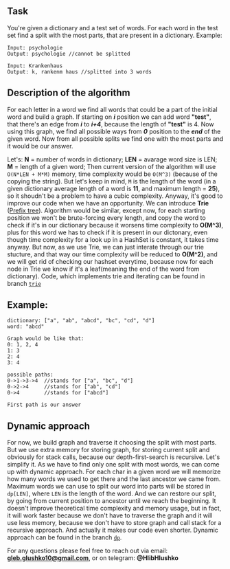 ## Task
You're given a dictionary and a test set of words. For each word in the test set find a split with the most parts, that are present in a dictionary.
Example:
```
Input: psychologie
Output: psychologie //cannot be splitted

Input: Krankenhaus
Output: k, rankenm haus //splitted into 3 words
```

## Description of the algorithm
For each letter in a word we find all words that could be a part of the initial word and build a graph.
If starting on *__i__* position we can add word **"test"**, that there's an edge from *__i__* to *__i+4__*, because the length of **"test"** is 4.
Now using this graph, we find all possible ways from *__0__* position to the *__end__* of the given word.
Now from all possible splits we find one with the most parts and it would be our answer.

Let's:
    **N** = number of words in dictionary; 
    **LEN** = avarage word size is LEN;
    **M** = length of a given word;
Then current version of the algorithm will use ```O(N*LEN + M*M)``` memory, time complexity would be ```O(M^3)```  (because of the copying the string).
But let's keep in mind, ```M``` is the length of the word (in a given dictionary average length of a word is **11**, and maximum length = **25**), so it shoudn't be a problem to have a cubic complexity.
Anyway, it's good to improve our code when we have an opportunity. 
We can introduce **Trie** ([Prefix tree](https://en.wikipedia.org/wiki/Trie)). Algorithm would be similar, except now, for each starting position we won't be brute-forcing every length, and copy the word to check if it's in our dictionary because it worsens time complexity to **O(M^3)**, plus for this word we has to check if it is present in our dictonary, even though time complexity for a look up in a HashSet is constant, it takes time anyway. But now, as we use Trie, we can just interate through our trie stucture, and that way our time complexity will be reduced to **O(M^2)**, and we will get rid of checking our hashset everytime, because now for each node in Trie we know if it's a leaf(meaning the end of the word from dictionary).
Code, which implements trie and iterating can be found in branch [```trie```](https://github.com/GlebGlushko/Split-into-words/tree/trie)


## Example:

```
dictionary: ["a", "ab", "abcd", "bc", "cd", "d"]
word: "abcd"

Graph would be like that:
0: 1, 2, 4
1: 3
2: 4
3: 4

possible paths:
0->1->3->4  //stands for ["a", "bc", "d"]
0->2->4     //stands for ["ab", "cd"] 
0->4        //stands for ["abcd"]

First path is our answer
```
## Dynamic approach
For now, we build graph and traverse it choosing the split with most parts. But we use extra memory for storing graph, for storing current split and obviously for stack calls, because our depth-first-search is recursive. Let's simplify it.
As we have to find only one split with most words, we can come up with dynamic approach. For each char in a given word we will memorize how many words we used to get there and the last ancestor we came from. Maximum words we can use to split our word into parts will be stored in ```dp[LEN]```, where ```LEN``` is the length of the word. And we can restore our split, by going from current position to ancestor until we reach the beginning. 
It doesn't improve theoretical time complexity and memory usage, but in fact, it will work faster because we don't have to traverse the graph and it will use less memory, because we don't have to store graph and call stack for a recursive approach. And actually it makes our code even shorter.
Dynamic approach can be found in the branch [```dp```](https://github.com/GlebGlushko/Split-into-words/tree/dp).

For any questions please feel free to reach out via email: **gleb.glushko10@gmail.com**, or on telegram: **@HlibHlushko** 
